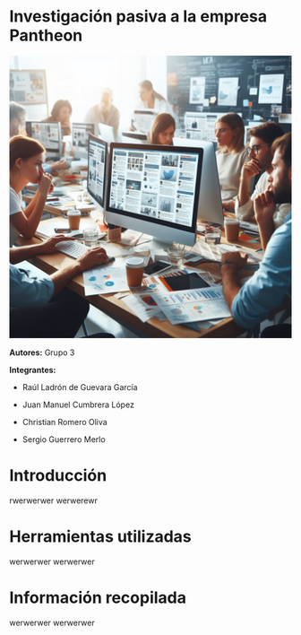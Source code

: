 # Investigación pasiva a la empresa Pantheon

![Alt text](imagenes/OSINT.png)

**Autores:** Grupo 3

**Integrantes:**

- Raúl Ladrón de Guevara García

- Juan Manuel Cumbrera López

- Christian Romero Oliva

- Sergio Guerrero Merlo

# Introducción

rwerwerwer
werwerewr

# Herramientas utilizadas

werwerwer
werwerwer

# Información recopilada

werwerwer
werwerwer